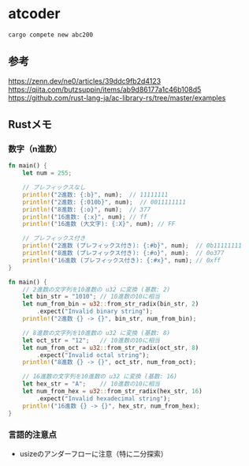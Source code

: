 # atcoder

```bash
cargo compete new abc200
```

## 参考

https://zenn.dev/ne0/articles/39ddc9fb2d4123
https://qiita.com/butzsuppin/items/ab9d86177a1c46b108d5
https://github.com/rust-lang-ja/ac-library-rs/tree/master/examples

## Rustメモ

### 数字（n進数）

```rust
fn main() {
    let num = 255;

    // プレフィックスなし
    println!("2進数: {:b}", num);  // 11111111
    println!("2進数: {:010b}", num);  // 0011111111
    println!("8進数: {:o}", num);  // 377
    println!("16進数: {:x}", num); // ff
    println!("16進数 (大文字): {:X}", num); // FF

    // プレフィックス付き
    println!("2進数 (プレフィックス付き): {:#b}", num);  // 0b11111111
    println!("8進数 (プレフィックス付き): {:#o}", num);  // 0o377
    println!("16進数 (プレフィックス付き): {:#x}", num); // 0xff
}
```

```rust
fn main() {
    // 2進数の文字列を10進数の u32 に変換 (基数: 2)
    let bin_str = "1010"; // 10進数の10に相当
    let num_from_bin = u32::from_str_radix(bin_str, 2)
        .expect("Invalid binary string");
    println!("2進数 {} -> {}", bin_str, num_from_bin);

    // 8進数の文字列を10進数の u32 に変換 (基数: 8)
    let oct_str = "12";   // 10進数の10に相当
    let num_from_oct = u32::from_str_radix(oct_str, 8)
        .expect("Invalid octal string");
    println!("8進数 {} -> {}", oct_str, num_from_oct);

    // 16進数の文字列を10進数の u32 に変換 (基数: 16)
    let hex_str = "A";    // 10進数の10に相当
    let num_from_hex = u32::from_str_radix(hex_str, 16)
        .expect("Invalid hexadecimal string");
    println!("16進数 {} -> {}", hex_str, num_from_hex);
}
```

### 言語的注意点

- usizeのアンダーフローに注意（特に二分探索）
